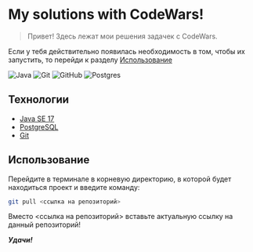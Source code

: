 # My solutions with CodeWars!
>Привет! Здесь лежат мои решения задачек с CodeWars.

Если у тебя действительно появилась необходимость в том,
чтобы их запустить, то перейди к разделу [Использование]()

![Java](https://img.shields.io/badge/java-%23ED8B00.svg?style=for-the-badge&logo=openjdk&logoColor=white)
![Git](https://img.shields.io/badge/git-%23F05033.svg?style=for-the-badge&logo=git&logoColor=white)
![GitHub](https://img.shields.io/badge/github-%23121011.svg?style=for-the-badge&logo=github&logoColor=white)
![Postgres](https://img.shields.io/badge/postgres-%23316192.svg?style=for-the-badge&logo=postgresql&logoColor=white)

## Технологии
+ [Java SE 17](https://jdk.java.net/17/)
+ [PostgreSQL](https://www.postgresql.org/)
+ [Git](https://git-scm.com/)

## Использование

Перейдите в терминале в корневую директорию,
в которой будет находиться проект и введите команду:

```bash
git pull <ссылка на репозиторий>
```

Вместо <ссылка на репозиторий> вставьте актуальную ссылку на данный репозиторий!

***Удачи!***